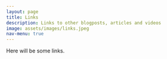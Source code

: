 ```yaml
---
layout: page
title: Links
description: Links to other blogposts, articles and videos
image: assets/images/links.jpeg
nav-menu: true
---
```


Here will be some links.
